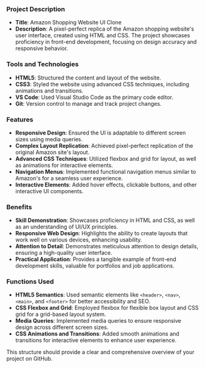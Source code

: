 
### Project Description

- **Title**: Amazon Shopping Website UI Clone
- **Description**: A pixel-perfect replica of the Amazon shopping website's user interface, created using HTML and CSS. The project showcases proficiency in front-end development, focusing on design accuracy and responsive behavior.

### Tools and Technologies

- **HTML5**: Structured the content and layout of the website.
- **CSS3**: Styled the website using advanced CSS techniques, including animations and transitions.
- **VS Code**: Used Visual Studio Code as the primary code editor.
- **Git**: Version control to manage and track project changes.

### Features

- **Responsive Design**: Ensured the UI is adaptable to different screen sizes using media queries.
- **Complex Layout Replication**: Achieved pixel-perfect replication of the original Amazon site's layout.
- **Advanced CSS Techniques**: Utilized flexbox and grid for layout, as well as animations for interactive elements.
- **Navigation Menus**: Implemented functional navigation menus similar to Amazon's for a seamless user experience.
- **Interactive Elements**: Added hover effects, clickable buttons, and other interactive UI components.

### Benefits

- **Skill Demonstration**: Showcases proficiency in HTML and CSS, as well as an understanding of UI/UX principles.
- **Responsive Web Design**: Highlights the ability to create layouts that work well on various devices, enhancing usability.
- **Attention to Detail**: Demonstrates meticulous attention to design details, ensuring a high-quality user interface.
- **Practical Application**: Provides a tangible example of front-end development skills, valuable for portfolios and job applications.

### Functions Used

- **HTML5 Semantics**: Used semantic elements like `<header>`, `<nav>`, `<main>`, and `<footer>` for better accessibility and SEO.
- **CSS Flexbox and Grid**: Employed flexbox for flexible box layout and CSS grid for a grid-based layout system.
- **Media Queries**: Implemented media queries to ensure responsive design across different screen sizes.
- **CSS Animations and Transitions**: Added smooth animations and transitions for interactive elements to enhance user experience.

This structure should provide a clear and comprehensive overview of your project on GitHub.
